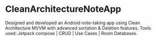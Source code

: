 # CleanArchitectureNoteApp
Designed and developed an Android note-taking app using Clean Architecture MVVM with advanced sortation &amp; Deletion features. Tools used: Jetpack compose | CRUD | Use Cases | Room Databases.

